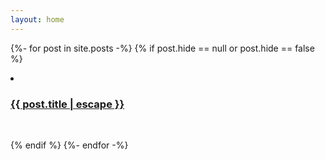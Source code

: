 ```yaml
---
layout: home
---
```


{%- for post in site.posts -%}
  {% if post.hide == null or post.hide == false %}
    <li>
     <h3>
     <a class="post-link" href="{{ post.url | relative_url }}">
      {{ post.title | escape }}
     </a>
     </h3>          
    </li>
  
  {% endif %}
{%- endfor -%}
